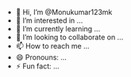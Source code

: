 - 👋 Hi, I’m @Monukumar123mk
- 👀 I’m interested in ...
- 🌱 I’m currently learning ...
- 💞️ I’m looking to collaborate on ...
- 📫 How to reach me ...
- 😄 Pronouns: ...
- ⚡ Fun fact: ...

<!---
Monukumar123mk/Monukumar123mk is a ✨ special ✨ repository because its `README.md` (this file) appears on your GitHub profile.
You can click the Preview link to take a look at your changes.
--->
